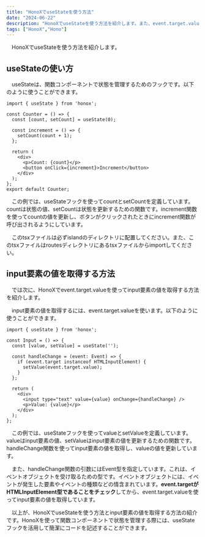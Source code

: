 ```yaml
---
title: "HonoXでuseStateを使う方法"
date: "2024-06-22"
description: "HonoXでuseStateを使う方法を紹介します。また、event.target.valueを使ってinput要素の値を取得する方法も紹介します。"
tags: ["HonoX","Hono"]
---
```


&emsp;HonoXでuseStateを使う方法を紹介します。

## useStateの使い方

&emsp;useStateは、関数コンポーネントで状態を管理するためのフックです。以下のように使うことができます。

```tsx
import { useState } from 'honox';

const Counter = () => {
  const [count, setCount] = useState(0);

  const increment = () => {
    setCount(count + 1);
  };

  return (
    <div>
      <p>Count: {count}</p>
      <button onClick={increment}>Increment</button>
    </div>
  );
};
export default Counter;
```

&emsp;この例では、useStateフックを使ってcountとsetCountを定義しています。countは状態の値、setCountは状態を更新するための関数です。increment関数を使ってcountの値を更新し、ボタンがクリックされたときにincrement関数が呼び出されるようにしています。

&emsp;このtsxファイルは必ずislandのディレクトリに配置してください。また、このtsxファイルはroutesディレクトリにあるtsxファイルからimportしてください。

## input要素の値を取得する方法

&emsp;では次に、HonoXでevent.target.valueを使ってinput要素の値を取得する方法を紹介します。

&emsp;input要素の値を取得するには、event.target.valueを使います。以下のように使うことができます。

```tsx
import { useState } from 'honox';

const Input = () => {
  const [value, setValue] = useState('');

  const handleChange = (event: Event) => {
    if (event.target instanceof HTMLInputElement) {
      setValue(event.target.value);
    }
  };

  return (
    <div>
      <input type="text" value={value} onChange={handleChange} />
      <p>Value: {value}</p>
    </div>
  );
};
```

&emsp;この例では、useStateフックを使ってvalueとsetValueを定義しています。valueはinput要素の値、setValueはinput要素の値を更新するための関数です。handleChange関数を使ってinput要素の値を取得し、valueの値を更新しています。

&emsp;また、handleChange関数の引数にはEvent型を指定しています。これは、イベントオブジェクトを受け取るための型です。イベントオブジェクトには、イベントが発生した要素やイベントの種類などの情含まれています。**event.targetがHTMLInputElement型であることをチェック**してから、event.target.valueを使ってinput要素の値を取得しています。

&emsp;以上が、HonoXでuseStateを使う方法とinput要素の値を取得する方法の紹介です。HonoXを使って関数コンポーネントで状態を管理する際には、useStateフックを活用して簡潔にコードを記述することができます。
